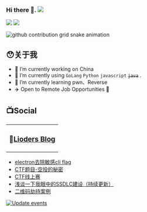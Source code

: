 ### Hi there 👋. ![](https://views.whatilearened.today/views/github/liode1s/liode1s.svg)


![](https://github-readme-stats.vercel.app/api?username=liode1s&show_icons=true&line_height=21&show_icons=true&theme=vue&hide_border=true)
![](https://github-readme-stats.vercel.app/api/top-langs/?username=liode1s&show_icons=true&layout=compact&theme=vue&hide_border=true&hide=html,css)




![github contribution grid snake animation](https://raw.githubusercontent.com/liode1s/liode1s/output/github-contribution-grid-snake.svg)

## 😯关于我

- 🔭 I’m currently working on China
- 🌱 I’m currently using `GoLang` `Python` `javascript` <del>`java`</del> . 
- 🌱 I’m currently learning pwn、Reverse
- ✈️ Open to Remote Job Opportunities 🍻



## 📺Social

<table>
<tbody>
   <tr>
       <td  valign="top" width="100%">

### 📝<a href="https://lioders.com/" target="_blank">Lioders Blog</a>

</tbody>
</table>

<!-- BLOG-POST-LIST:START -->
- [electron去除敏感cli flag](https://lioders.com/posts/electron%E5%85%B3%E9%97%AD%E9%BB%98%E8%AE%A4%E8%B0%83%E8%AF%95cli/)
- [CTF题目-空投的秘密](https://lioders.com/posts/ctf%E9%A2%98%E7%9B%AE-%E7%A9%BA%E6%8A%95%E7%9A%84%E7%A7%98%E5%AF%86/)
- [CTF线上赛](https://lioders.com/posts/7%E6%9C%88%E7%9A%84%E4%B8%80%E6%AC%A1ctf/)
- [浅谈一下我眼中的SSDLC建设（持续更新）](https://lioders.com/posts/sdl%E5%BB%BA%E8%AE%BE/)
- [二维码劫持案例](https://lioders.com/posts/%E4%BA%8C%E7%BB%B4%E7%A0%81%E5%8A%AB%E6%8C%81%E6%A1%88%E4%BE%8B/)
<!-- BLOG-POST-LIST:END -->

[![Update events](https://github.com/liode1s/liode1s/actions/workflows/social-readme.yml/badge.svg)](https://github.com/liode1s/liode1s/actions/workflows/social-readme.yml)
